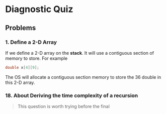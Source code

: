 # Diagnostic Quiz

## Problems

### 1. Define a 2-D Array

If we define a 2-D array on the **stack**. It will use a contiguous section of memory to store. For example

```c
double x[4][9];
```

The OS will allocate a contiguous section memory to store the 36 double in this 2-D array.

### 18. About Deriving the time complexity of a recursion

> This question is worth trying before the final
